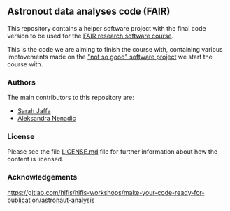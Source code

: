 ## Astronout data analyses code (FAIR)

This repository contains a helper software project with the final code version to be used 
for the [FAIR research software course](https://github.com/carpentries-incubator/fair-research-software).

This is the code we are aiming to finish the course with, 
containing various imptovements made on the ["not so good" software project](https://github.com/carpentries-incubator/astronout-data-analyses-bad) 
we start the course with.

### Authors

The main contributors to this repository are:

- [Sarah Jaffa](https://github.com/sjaffa)
- [Aleksandra Nenadic](https://github.com/anenadic)


### License

Please see the file [LICENSE.md](./LICENSE.md) file for further information about how the content is licensed.

### Acknowledgements

https://gitlab.com/hifis/hifis-workshops/make-your-code-ready-for-publication/astronaut-analysis
